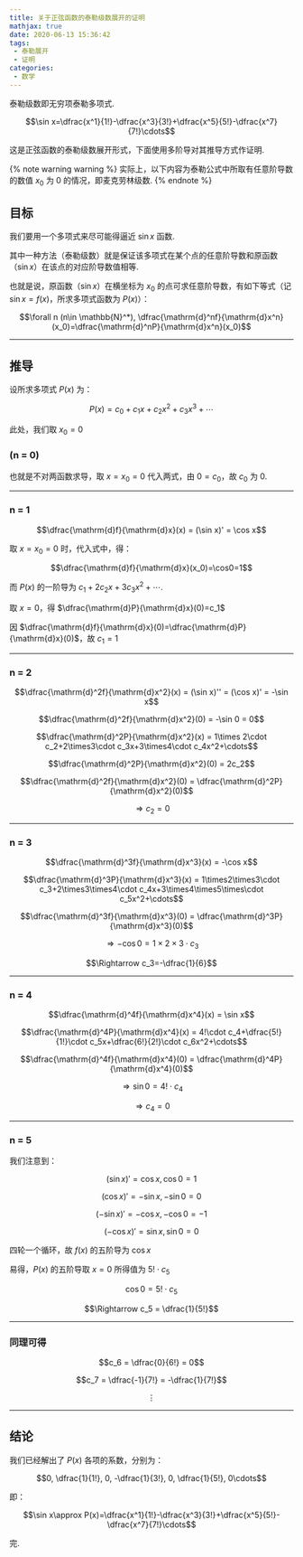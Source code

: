```yaml
---
title: 关于正弦函数的泰勒级数展开的证明
mathjax: true
date: 2020-06-13 15:36:42
tags:
 - 泰勒展开
 - 证明
categories:
 - 数学
---
```


泰勒级数即无穷项泰勒多项式. 

$$\sin x=\dfrac{x^1}{1!}-\dfrac{x^3}{3!}+\dfrac{x^5}{5!}-\dfrac{x^7}{7!}\cdots$$

这是正弦函数的泰勒级数展开形式，下面使用多阶导对其推导方式作证明. 

<!-- more -->

{% note warning warning %}
实际上，以下内容为泰勒公式中所取有任意阶导数的数值 $x_0$ 为 0 的情况，即麦克劳林级数. 
{% endnote %}

## 目标

我们要用一个多项式来尽可能得逼近 $\sin x$ 函数. 

其中一种方法（泰勒级数）就是保证该多项式在某个点的任意阶导数和原函数（$\sin x$）在该点的对应阶导数值相等. 

也就是说，原函数（$\sin x$）在横坐标为 $x_0$ 的点可求任意阶导数，有如下等式（记 $\sin x = f(x)$，所求多项式函数为 $P(x)$）：

$$\forall n (n\in \mathbb{N}^*), \dfrac{\mathrm{d}^nf}{\mathrm{d}x^n}(x_0)=\dfrac{\mathrm{d}^nP}{\mathrm{d}x^n}(x_0)$$

---

## 推导

设所求多项式 $P(x)$ 为：

$$P(x) = c_0 + c_1x + c_2x^2 + c_3x^3 + \cdots$$

此处，我们取 $x_0=0$

### (n = 0)

也就是不对两函数求导，取 $x=x_0=0$ 代入两式，由 $0 = c_0$，故 $c_0$ 为 0.

---

### n = 1

$$\dfrac{\mathrm{d}f}{\mathrm{d}x}(x) = (\sin x)' = \cos x$$

取 $x=x_0=0$ 时，代入式中，得：

$$\dfrac{\mathrm{d}f}{\mathrm{d}x}(x_0)=\cos0=1$$

而 $P(x)$ 的一阶导为 $c_1+2c_2x+3c_3x^2+\cdots$. 

取 $x=0$，得 $\dfrac{\mathrm{d}P}{\mathrm{d}x}(0)=c_1$

因 $\dfrac{\mathrm{d}f}{\mathrm{d}x}(0)=\dfrac{\mathrm{d}P}{\mathrm{d}x}(0)$，故 $c_1=1$

---

### n = 2

$$\dfrac{\mathrm{d}^2f}{\mathrm{d}x^2}(x) = (\sin x)'' = (\cos x)' = -\sin x$$

$$\dfrac{\mathrm{d}^2f}{\mathrm{d}x^2}(0) = -\sin 0 = 0$$

$$\dfrac{\mathrm{d}^2P}{\mathrm{d}x^2}(x) = 1\times 2\cdot c_2+2\times3\cdot c_3x+3\times4\cdot c_4x^2+\cdots$$

$$\dfrac{\mathrm{d}^2P}{\mathrm{d}x^2}(0) = 2c_2$$

$$\dfrac{\mathrm{d}^2f}{\mathrm{d}x^2}(0) = \dfrac{\mathrm{d}^2P}{\mathrm{d}x^2}(0)$$

$$\Rightarrow c_2=0$$

---

### n = 3

$$\dfrac{\mathrm{d}^3f}{\mathrm{d}x^3}(x) = -\cos x$$

$$\dfrac{\mathrm{d}^3P}{\mathrm{d}x^3}(x) = 1\times2\times3\cdot c_3+2\times3\times4\cdot c_4x+3\times4\times5\times\cdot c_5x^2+\cdots$$

$$\dfrac{\mathrm{d}^3f}{\mathrm{d}x^3}(0) = \dfrac{\mathrm{d}^3P}{\mathrm{d}x^3}(0)$$

$$\Rightarrow -\cos0 = 1\times2\times3\cdot c_3$$

$$\Rightarrow c_3=-\dfrac{1}{6}$$

---

### n = 4

$$\dfrac{\mathrm{d}^4f}{\mathrm{d}x^4}(x) = \sin x$$

$$\dfrac{\mathrm{d}^4P}{\mathrm{d}x^4}(x) = 4!\cdot c_4+\dfrac{5!}{1!}\cdot c_5x+\dfrac{6!}{2!}\cdot c_6x^2+\cdots$$

$$\dfrac{\mathrm{d}^4f}{\mathrm{d}x^4}(0) = \dfrac{\mathrm{d}^4P}{\mathrm{d}x^4}(0)$$

$$\Rightarrow \sin0 = 4!\cdot c_4$$

$$\Rightarrow c_4=0$$

---

### n = 5

我们注意到：

$$(\sin x)' = \cos x, \cos0=1$$

$$(\cos x)' = -\sin x, -\sin0=0$$

$$(-\sin x)' = -\cos x, -\cos0=-1$$

$$(-\cos x)' = \sin x, \sin0=0$$

四轮一个循环，故 $f(x)$ 的五阶导为 $\cos x$

易得，$P(x)$ 的五阶导取 $x=0$ 所得值为 $5!\cdot c_5$

$$\cos 0 = 5!\cdot c_5$$

$$\Rightarrow c_5 = \dfrac{1}{5!}$$

---

### 同理可得

$$c_6 = \dfrac{0}{6!} = 0$$

$$c_7 = \dfrac{-1}{7!} = -\dfrac{1}{7!}$$

$$\vdots$$

---

## 结论

我们已经解出了 $P(x)$ 各项的系数，分别为：

$$0, \dfrac{1}{1!}, 0, -\dfrac{1}{3!}, 0, \dfrac{1}{5!}, 0\cdots$$

即：

$$\sin x\approx P(x)=\dfrac{x^1}{1!}-\dfrac{x^3}{3!}+\dfrac{x^5}{5!}-\dfrac{x^7}{7!}\cdots$$

完. 